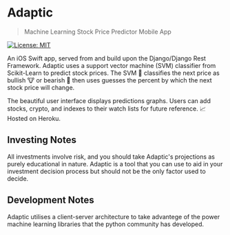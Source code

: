 # Adaptic
> Machine Learning Stock Price Predictor Mobile App

[![License: MIT](https://img.shields.io/badge/License-MIT-yellow.svg)](https://opensource.org/licenses/MIT)


An iOS Swift app, served from and build upon the Django/Django Rest Framework. Adaptic uses a support vector machine (SVM) classifier from Scikit-Learn to predict stock prices. The SVM 🤖 classifies the next price as bullish 🐮 or bearish 🐻 then uses guesses the percent by which the next stock price will change. 

The beautiful user interface displays predictions graphs. Users can add stocks, crypto, and indexes to their watch lists for future reference. 📈 Hosted on Heroku. 


## Investing Notes

All investments involve risk, and you should take Adaptic's projections as purely educational in nature. Adaptic is a tool that you can use to aid in your investment decision process but should not be the only factor used to decide.   

## Development Notes

Adaptic utilises a client-server architecture to take advantege of the power machine learning libraries that the python community has developed. 

